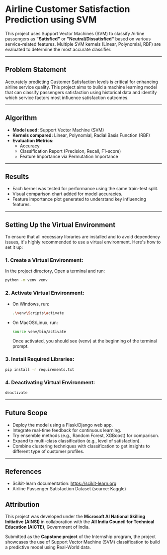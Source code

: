 # Airline Customer Satisfaction Prediction using SVM

This project uses Support Vector Machines (SVM) to classify Airline passengers as **"Satisfied"** or **"Neutral/Dissatisfied"** based on various service-related features. Multiple SVM kernels (Linear, Polynomial, RBF) are evaluated to determine the most accurate classifier.

---

## Problem Statement

Accurately predicting Customer Satisfaction levels is critical for enhancing airline service quality. This project aims to build a machine learning model that can classify passengers satisfaction using historical data and identify which service factors most influence satisfaction outcomes.

---

## Algorithm

- **Model used:** Support Vector Machine (SVM)
- **Kernels compared:** Linear, Polynomial, Radial Basis Function (RBF)
- **Evaluation Metrics:**
  - Accuracy
  - Classification Report (Precision, Recall, F1-score)
  - Feature Importance via Permutation Importance

---

## Results

- Each kernel was tested for performance using the same train-test split.
- Visual comparison chart added for model accuracies.
- Feature importance plot generated to understand key influencing features.

---

## Setting Up the Virtual Environment

To ensure that all necessary libraries are installed and to avoid dependency issues, it's highly recommended to use a virtual environment. Here's how to set it up:

### 1. **Create a Virtual Environment:**

   In the project directory, Open a terminal and run:

   ```bash
   python -m venv venv
  ```
### 2. **Activate Virtual Environment:**
- On Windows, run:

  ```bash
  .\venv\Scripts\activate
  ```
- On MacOS/Linux, run:

  ```bash
  source venv/bin/activate
  ```
  Once activated, you should see (venv) at the beginning of the terminal prompt.

### 3. **Install Required Libraries:**

```bash
pip install -r requirements.txt
```

### 4. **Deactivating Virtual Environment:**

```bash
deactivate
```
---

## Future Scope

- Deploy the model using a Flask/Django web app.
- Integrate real-time feedback for continuous learning.
- Try ensemble methods (e.g., Random Forest, XGBoost) for comparison.
- Expand to multi-class classification (e.g., level of satisfaction).
- Combine clustering techniques with classification to get insights to different type of customer profiles.

---

## References

- Scikit-learn documentation: https://scikit-learn.org
- Airline Passenger Satisfaction Dataset (source: Kaggle)

## Attribution

This project was developed under the **Microsoft AI National Skilling Initiative (AINSI)** in collaboration with the **All India Council for Technical Education (AICTE)**, Government of India.

Submitted as the **Capstone project** of the Internship program, the project showcases the use of Support Vector Machine (SVM) classification to build a predictive model using Real-World data.